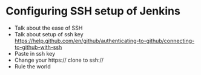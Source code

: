 
# Configuring SSH setup of Jenkins

* Talk about the ease of SSH
* Talk about setup of ssh key https://help.github.com/en/github/authenticating-to-github/connecting-to-github-with-ssh
* Paste in ssh key
* Change your https:// clone to ssh://
* Rule the world